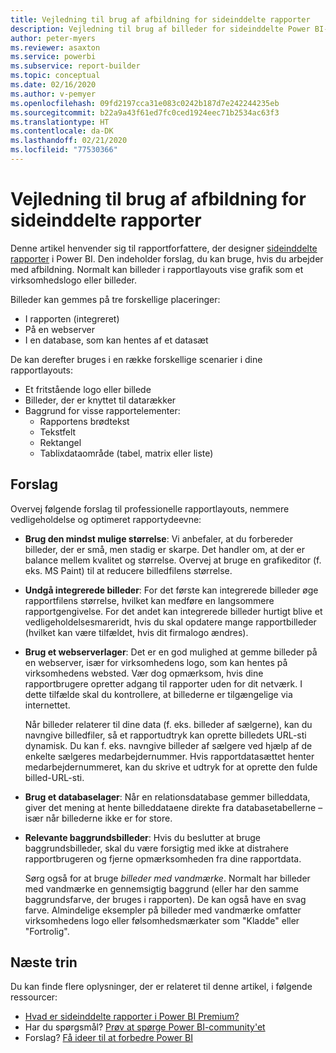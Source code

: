 ```yaml
---
title: Vejledning til brug af afbildning for sideinddelte rapporter
description: Vejledning til brug af billeder for sideinddelte Power BI-rapporter.
author: peter-myers
ms.reviewer: asaxton
ms.service: powerbi
ms.subservice: report-builder
ms.topic: conceptual
ms.date: 02/16/2020
ms.author: v-pemyer
ms.openlocfilehash: 09fd2197cca31e083c0242b187d7e242244235eb
ms.sourcegitcommit: b22a9a43f61ed7fc0ced1924eec71b2534ac63f3
ms.translationtype: HT
ms.contentlocale: da-DK
ms.lasthandoff: 02/21/2020
ms.locfileid: "77530366"
---
```

# <a name="image-use-guidance-for-paginated-reports"></a>Vejledning til brug af afbildning for sideinddelte rapporter

Denne artikel henvender sig til rapportforfattere, der designer [sideinddelte rapporter](../paginated-reports-report-builder-power-bi.md) i Power BI. Den indeholder forslag, du kan bruge, hvis du arbejder med afbildning. Normalt kan billeder i rapportlayouts vise grafik som et virksomhedslogo eller billeder.

Billeder kan gemmes på tre forskellige placeringer:

- I rapporten (integreret)
- På en webserver
- I en database, som kan hentes af et datasæt

De kan derefter bruges i en række forskellige scenarier i dine rapportlayouts:

- Et fritstående logo eller billede
- Billeder, der er knyttet til datarækker
- Baggrund for visse rapportelementer:
  - Rapportens brødtekst
  - Tekstfelt
  - Rektangel
  - Tablixdataområde (tabel, matrix eller liste)

## <a name="suggestions"></a>Forslag

Overvej følgende forslag til professionelle rapportlayouts, nemmere vedligeholdelse og optimeret rapportydeevne:

- **Brug den mindst mulige størrelse**: Vi anbefaler, at du forbereder billeder, der er små, men stadig er skarpe. Det handler om, at der er balance mellem kvalitet og størrelse. Overvej at bruge en grafikeditor (f. eks. MS Paint) til at reducere billedfilens størrelse.
- **Undgå integrerede billeder**: For det første kan integrerede billeder øge rapportfilens størrelse, hvilket kan medføre en langsommere rapportgengivelse. For det andet kan integrerede billeder hurtigt blive et vedligeholdelsesmareridt, hvis du skal opdatere mange rapportbilleder (hvilket kan være tilfældet, hvis dit firmalogo ændres).
- **Brug et webserverlager**: Det er en god mulighed at gemme billeder på en webserver, især for virksomhedens logo, som kan hentes på virksomhedens websted. Vær dog opmærksom, hvis dine rapportbrugere opretter adgang til rapporter uden for dit netværk. I dette tilfælde skal du kontrollere, at billederne er tilgængelige via internettet.

    Når billeder relaterer til dine data (f. eks. billeder af sælgerne), kan du navngive billedfiler, så et rapportudtryk kan oprette billedets URL-sti dynamisk. Du kan f. eks. navngive billeder af sælgere ved hjælp af de enkelte sælgeres medarbejdernummer. Hvis rapportdatasættet henter medarbejdernummeret, kan du skrive et udtryk for at oprette den fulde billed-URL-sti.
- **Brug et databaselager**: Når en relationsdatabase gemmer billeddata, giver det mening at hente billeddataene direkte fra databasetabellerne – især når billederne ikke er for store.
- **Relevante baggrundsbilleder**: Hvis du beslutter at bruge baggrundsbilleder, skal du være forsigtig med ikke at distrahere rapportbrugeren og fjerne opmærksomheden fra dine rapportdata. 

    Sørg også for at bruge _billeder med vandmærke_. Normalt har billeder med vandmærke en gennemsigtig baggrund (eller har den samme baggrundsfarve, der bruges i rapporten). De kan også have en svag farve. Almindelige eksempler på billeder med vandmærke omfatter virksomhedens logo eller følsomhedsmærkater som "Kladde" eller "Fortrolig".

## <a name="next-steps"></a>Næste trin

Du kan finde flere oplysninger, der er relateret til denne artikel, i følgende ressourcer:

- [Hvad er sideinddelte rapporter i Power BI Premium?](../paginated-reports-report-builder-power-bi.md)
- Har du spørgsmål? [Prøv at spørge Power BI-community'et](https://community.powerbi.com/)
- Forslag? [Få ideer til at forbedre Power BI](https://ideas.powerbi.com/)
